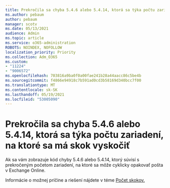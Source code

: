 ```yaml
---
title: Prekročila sa chyba 5.4.6 alebo 5.4.14, ktorá sa týka počtu zariadení, na ktoré sa má skok vyskočiť
ms.author: pebaum
author: pebaum
manager: scotv
ms.date: 05/13/2021
audience: Admin
ms.topic: article
ms.service: o365-administration
ROBOTS: NOINDEX, NOFOLLOW
localization_priority: Priority
ms.collection: Adm_O365
ms.custom:
- "11224"
- "9006572"
ms.openlocfilehash: 703816a9ba0f0a00fae241b28a44aacc86c5be4b
ms.sourcegitcommit: f4866e94918c7b591ad0cd3b58169d340bcc7f00
ms.translationtype: MT
ms.contentlocale: sk-SK
ms.lasthandoff: 05/19/2021
ms.locfileid: "53005090"
---
```

# <a name="error-546-or-5414-related-to-hop-count-exceeded"></a>Prekročila sa chyba 5.4.6 alebo 5.4.14, ktorá sa týka počtu zariadení, na ktoré sa má skok vyskočiť

Ak sa vám zobrazuje kód chyby 5.4.6 alebo 5.4.14, ktorý súvisí s prekročeným početom zariadení, na ktoré sa môže cyklicky opakovať pošta v Exchange Online.

Informácie o možnej príčine a riešení nájdete v téme [Počet skokov.](/exchange/mail-flow-best-practices/non-delivery-reports-in-exchange-online/fix-error-code-5-4-6-through-5-4-20-in-exchange-online)